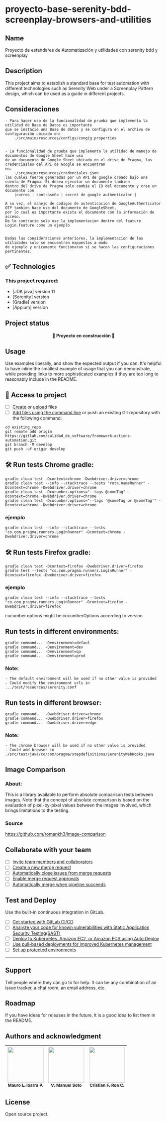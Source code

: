 # proyecto-base-serenity-bdd-screenplay-browsers-and-utilities


## Name
Proyecto de estandares de Automatización y utilidades con serenity bdd y screenplay

## Description
This project aims to establish a standard base for test automation with different technologies such as Serenity Web under a Screenplay Pattern design, which can be used as a guide in different projects.

## Consideraciones
    - Para hacer uso de la funcionalidad de prueba que implementa la utilidad de Base de Datos es importante 
    que se instacie una Base de datos y se configura en el archivo de configuración ubicado en:
        ./src/main/resources/configs/congig.properties


    - La funcionalidad de prueba que implementa la utilidad de manejo de documentos de Google Sheet hace uso
    de un documento de Google Sheet ubicado en el drive de Pragma, las credenciasles del API de Google se encuentran
    en: 
        ./src/main/resources/credenciales.json
    las cuales fueron generadas por un API de google creado bajo una cuenta de Pragma. Si desea ejecutar un documento tambien 
    dentro del drive de Pragma solo cambie el ID del documento y cree un documento con 
        |correo | contraseña | secret de google authenticator |
    
    A su vez, el manejo de codigos de autenticacion de GoogleAuthenticator OTP tambien hace uso del documento de GoogleSheet,
    por lo cual es importante exista el documento con la información de acceso.
    De lo contrario solo use la implementacion dentro del feature Login.feature como un ejemplo


    Dadas las consideraciones anteriores, la implementacion de las utilidades solo se encuentran expuestas a modo 
    de ejemplo y unicamente funcionaran si se hacen las configuraciones pertinentes.


## ✅ Technologies
### This project required:
- [JDK java] version 11
- [Serenity] version 
- [Gradle] version
- [Appium] version

## Project status
<h4 align="center"> 🚧 Proyecto en construcción 🚧 </h4> 

## Usage
Use examples liberally, and show the expected output if you can. It's helpful to have inline the smallest example of usage that you can demonstrate, while providing links to more sophisticated examples if they are too long to reasonably include in the README.

## 📁 Access to project

- [ ] [Create](https://docs.gitlab.com/ee/user/project/repository/web_editor.html#create-a-file) or [upload](https://docs.gitlab.com/ee/user/project/repository/web_editor.html#upload-a-file) files
- [ ] [Add files using the command line](https://docs.gitlab.com/ee/gitlab-basics/add-file.html#add-a-file-using-the-command-line) or push an existing Git repository with the following command:

```
cd existing_repo
git remote add origin https://gitlab.com/calidad_de_software/framework-actions-automation.git
git branch -M develop
git push -uf origin develop
```

##  🛠️ Run tests Chrome gradle:
```
gradle clean test -Dcontext=chrome -Dwebdriver.driver=chrome
gradle clean test --info --stacktrace --tests "ruta.nameRunner" -Dcontext=chrome -Dwebdriver.driver=chrome
gradle clean test -Dcucumber.options="--tags @someTag" -Dcontext=chrome -Dwebdriver.driver=chrome
gradle clean test -Dcucumber.options="--tags '@someTag or @someTag'" -Dcontext=chrome -Dwebdriver.driver=chrome
```
### ejemplo
```
gradle clean test --info --stacktrace --tests "co.com.pragma.runners.LoginRunner" -Dcontext=chrome -Dwebdriver.driver=chrome
```

##  🛠️ Run tests Firefox gradle:
```
gradle clean test -Dcontext=firefox -Dwebdriver.driver=firefox
gradle test --tests "co.com.pragma.runners.LoginRunner" -Dcontext=firefox -Dwebdriver.driver=firefox
```
### ejemplo
```
gradle clean test --info --stacktrace --tests "co.com.pragma.runners.LoginRunner" -Dcontext=firefox -Dwebdriver.driver=firefox
```


cucumber.options might be cucumberOptions according to version

## **Run tests in different environments:**
```
gradle command... -Denvironment=defaul
gradle command... -Denvironment=dev
gradle command... -Denvironment=qa
gradle command... -Denvironment=prod
```
### Note: 
    - The default environment will be used if no other value is provided
    - Could modify the environment urls in .../test/resources/serenity.conf


## **Run tests in different browser:**
```
gradle command... -Dwebdriver.driver=chrome
gradle command... -Dwebdriver.driver=firefox
gradle command... -Dwebdriver.driver=edge
```
### Note:
    - The chrome browser will be used if no other value is provided
    - Could add browser in ./src/test/java/co/com/pragma/stepdefinitions/SerenityWebHooks.java

## Image Comparison
### About:
This is a library available to perform absolute comparison tests between images. Note that the concept of absolute comparison is based on the evaluation of pixel-by-pixel values between the images involved, which brings limitations to the testing.
### Source
https://github.com/romankh3/image-comparison




## Collaborate with your team

- [ ] [Invite team members and collaborators](https://docs.gitlab.com/ee/user/project/members/)
- [ ] [Create a new merge request](https://docs.gitlab.com/ee/user/project/merge_requests/creating_merge_requests.html)
- [ ] [Automatically close issues from merge requests](https://docs.gitlab.com/ee/user/project/issues/managing_issues.html#closing-issues-automatically)
- [ ] [Enable merge request approvals](https://docs.gitlab.com/ee/user/project/merge_requests/approvals/)
- [ ] [Automatically merge when pipeline succeeds](https://docs.gitlab.com/ee/user/project/merge_requests/merge_when_pipeline_succeeds.html)

## Test and Deploy

Use the built-in continuous integration in GitLab.

- [ ] [Get started with GitLab CI/CD](https://docs.gitlab.com/ee/ci/quick_start/index.html)
- [ ] [Analyze your code for known vulnerabilities with Static Application Security Testing(SAST)](https://docs.gitlab.com/ee/user/application_security/sast/)
- [ ] [Deploy to Kubernetes, Amazon EC2, or Amazon ECS using Auto Deploy](https://docs.gitlab.com/ee/topics/autodevops/requirements.html)
- [ ] [Use pull-based deployments for improved Kubernetes management](https://docs.gitlab.com/ee/user/clusters/agent/)
- [ ] [Set up protected environments](https://docs.gitlab.com/ee/ci/environments/protected_environments.html)

***

## Support
Tell people where they can go to for help. It can be any combination of an issue tracker, a chat room, an email address, etc.

## Roadmap
If you have ideas for releases in the future, it is a good idea to list them in the README.

## Authors and acknowledgment

| [<img src="https://gitlab.com/uploads/-/system/user/avatar/13437423/avatar.png?width=400" width=115><br><sub>Mauro L. Ibarra P.</sub>](https://gitlab.com/mauro.ibarrap) <br/> | [<img src="https://secure.gravatar.com/avatar/6058d585f70156b4559f8e32b753252b?s=800&d=identicon" width=115><br><sub>V. Manuel Soto</sub>](https://gitlab.com/victor.soto1) | [<img src="https://gitlab.com/uploads/-/system/user/avatar/15033064/avatar.png?width=400" width=115><br><sub>Cristian F. Roa C.</sub>](https://gitlab.com/cristian.roa) <br/> |
|:------------------------------------------------------------------------------------------------------------------------------------------------------------------------------:|:---------------------------------------------------------------------------------------------------------------------------------------------------------------------------:|:-----------------------------------------------------------------------------------------------------------------------------------------------------------------------------:|

## License
Open source project.

